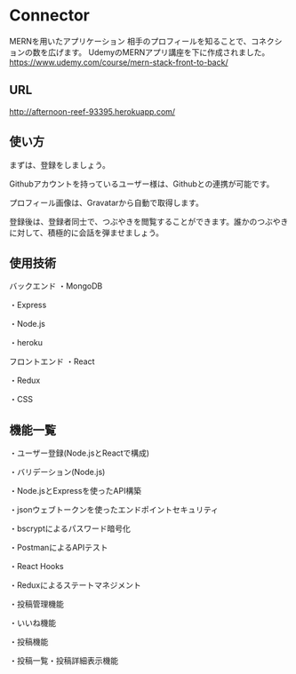 # Connector

 MERNを用いたアプリケーション
 相手のプロフィールを知ることで、コネクションの数を広げます。
 UdemyのMERNアプリ講座を下に作成されました。
 https://www.udemy.com/course/mern-stack-front-to-back/
 
## URL
 http://afternoon-reef-93395.herokuapp.com/

## 使い方

まずは、登録をしましょう。

Githubアカウントを持っているユーザー様は、Githubとの連携が可能です。

プロフィール画像は、Gravatarから自動で取得します。

登録後は、登録者同士で、つぶやきを閲覧することができます。誰かのつぶやきに対して、積極的に会話を弾ませましょう。

## 使用技術

バックエンド
・MongoDB

・Express

・Node.js

・heroku

フロントエンド
・React

・Redux

・CSS

## 機能一覧

  ・ユーザー登録(Node.jsとReactで構成)
  
  ・バリデーション(Node.js)
  
  ・Node.jsとExpressを使ったAPI構築
  
  ・jsonウェブトークンを使ったエンドポイントセキュリティ
  
  ・bscryptによるパスワード暗号化
  
  ・PostmanによるAPIテスト
  
  ・React Hooks
  
  ・Reduxによるステートマネジメント
  
  ・投稿管理機能
  
  ・いいね機能
  
  ・投稿機能
  
  ・投稿一覧・投稿詳細表示機能

